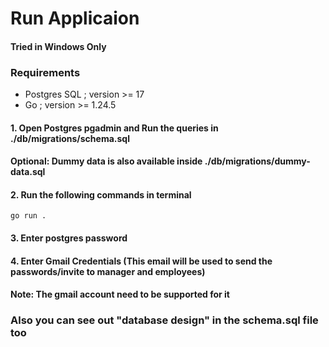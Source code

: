 # Run Applicaion


#### Tried in Windows Only 

### Requirements
- Postgres SQL ; version >= 17
- Go           ; version >= 1.24.5

#### 1. Open Postgres pgadmin  and Run the queries in ./db/migrations/schema.sql

#### Optional: Dummy data is also available inside ./db/migrations/dummy-data.sql

#### 2. Run the following commands in terminal
```
go run .
```

#### 3. Enter postgres password
#### 4. Enter Gmail Credentials (This email will be used to send the passwords/invite to manager and employees)
#### Note: The gmail account need to be supported for it

### Also you can see out "database design" in the schema.sql file too
